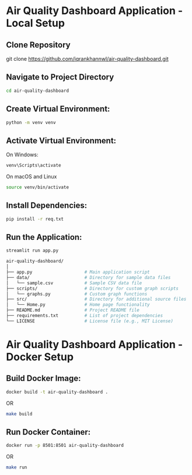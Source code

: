 # Air Quality Dashboard Application - Local Setup


## Clone Repository
git clone https://github.com/iqrankhannwl/air-quality-dashboard.git

## Navigate to Project Directory
```bash
cd air-quality-dashboard
```

## Create Virtual Environment:
```bash
python -m venv venv
```
## Activate Virtual Environment:

On Windows:

```bash
venv\Scripts\activate
```
On macOS and Linux
```bash
source venv/bin/activate

```

## Install Dependencies:

```bash
pip install -r req.txt

```

## Run the Application:

```bash
streamlit run app.py
```

```bash
air-quality-dashboard/
│
├── app.py                    # Main application script
├── data/                     # Directory for sample data files
│   └── sample.csv            # Sample CSV data file
├── scripts/                  # Directory for custom graph scripts
│   └── graphs.py             # Custom graph functions
├── src/                      # Directory for additional source files
│   └── Home.py               # Home page functionality
├── README.md                 # Project README file
├── requirements.txt          # List of project dependencies
└── LICENSE                   # License file (e.g., MIT License)
```

# Air Quality Dashboard Application - Docker Setup

## Build Docker Image:
```bash
docker build -t air-quality-dashboard .
```
OR
```bash
make build
```
## Run Docker Container:

```bash
docker run -p 8501:8501 air-quality-dashboard

```
OR
```bash
make run
```